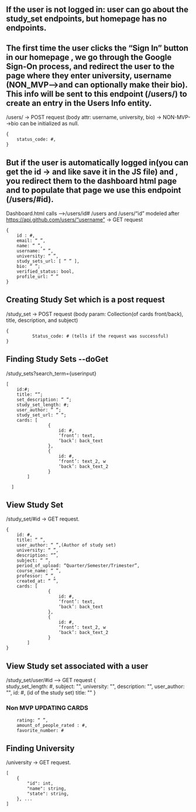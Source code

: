 ## If the user is not logged in: user can go about the study_set endpoints, but homepage has no endpoints. 


## The first time the user clicks the “Sign In” button in our homepage , we go through the Google Sign-On process, and redirect the user to the page where they enter university, username (NON_MVP-->and can optionally make their bio).  This info will be sent to this endpoint (/users/) to create an entry in the Users Info entity.

/users/ → POST request (body attr: username, university, bio) → NON-MVP-->bio can be initialized as null.

```
{
	status_code: #,
}
```


## But if the user is automatically logged in(you can get the id → and like save it in the JS file) and , you redirect them to the dashboard html page and to populate that page we use this endpoint (/users/#id).

Dashboard.html calls -->/users/id#
/users and /users/“id” modeled after  https://api.github.com/users/“username” → GET request

```
{
	id : #,
	email: “ ”,
	name: “ ”,
	username: “ ”,
	university: “ ”,
	study_sets_url: [ “ ” ],
	bio: “ ”;
	verified_status: bool,
	profile_url: “ ”
}
```

## Creating Study Set which is a post request

/study_set → POST request (body param: Collection(of cards front/back), title, description, and subject)

```
{
          Status_code: # (tells if the request was successful)
}
```

## Finding  Study Sets --doGet
/study_sets?search_term={userinput}

```
[	
	id:#;
	title: “”;
	set_description: “ “;
	study_set_length: #;
	user_author: “ “;
	study_set_url: “ “;
	cards: [
				{
					id: #,
					‘front’: text, 
					‘back’: back_text
				},
				{
					id: #,
					‘front’: text_2, w
					‘back’: back_text_2
				}
		]

  ]
  ```

## View  Study Set
/study_set/#id → GET request.
```
{
	id: #,
	title: “ ”,
	user_author: “ ”,(Author of study set)
	university: “ ”,
	description: “”,
	subject: “ ”,
	period_of_upload: “Quarter/Semester/Trimester”,
	course_name: “ ”,
	professor: “ ”,
	created_at: “ ”,
	cards: [
				{
					id: #,
					‘front’: text, 
					‘back’: back_text
				},
				{
					id: #,
					‘front’: text_2, w
					‘back’: back_text_2
				}
		]
}
```

## View Study set associated with a user
/study_set/user/#id --> GET request
{   
    study_set_length: #,
    subject: "",
    university: "",
    description: "",
    user_author: "",
    id: #, (id of the study set)
    title: ""
}


### Non MVP UPDATING CARDS 

```
	rating: “ ”,
	amount_of_people_rated : #,
	favorite_number: #
```

## Finding University
/university → GET request.
```
[
    {
        "id": int,
        "name": string,
        "state": string,
    }, ... 
]
```



